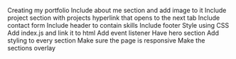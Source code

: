 Creating my portfolio
Include about me section and add image to it
Include project section with projects hyperlink that opens to the next tab
Include contact form
Include header to contain skills
Include footer
Style using CSS
Add index.js and link it to html
Add event listener
Have hero section
Add styling to every section
Make sure the page is responsive
Make the sections overlay